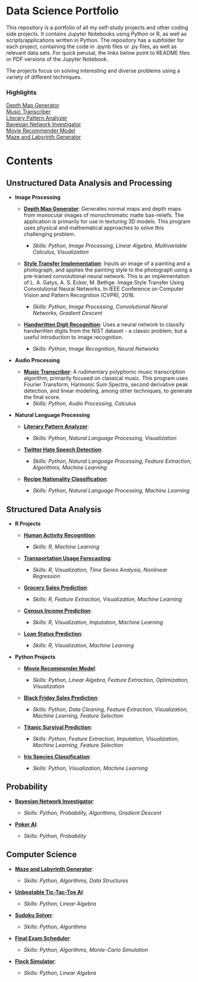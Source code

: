 # Data Science Portfolio

This repository is a portfolio of all my self-study projects and other coding side projects. It contains Jupyter Notebooks using Python or R, as well as scripts/applications written in Python. The repository has a subfolder for each project, containing the code in .ipynb files or .py files, as well as relevant data sets. For quick perusal, the links below point to README files or PDF versions of the Jupyter Notebook. 

The projects focus on solving interesting and diverse problems using a variety of different techniques.

### Highlights
[Depth Map Generator](depth-map-generator/README.md)\
[Music Transcriber](music-transcriber/README.md)\
[Literary Pattern Analyzer](literary-pattern-analyzer/README.md)\
[Bayesian Network Investigator](bayesian-investigator/README.md)\
[Movie Recommender Model](movie-recommender/MovieRecommenderSystem.pdf)\
[Maze and Labyrinth Generator](maze-labyrinth-generator/README.md)

# Contents

## Unstructured Data Analysis and Processing

* __Image Processing__
  * [__Depth Map Generator__](depth-map-generator/README.md): Generates normal maps and depth maps from monocular images of  monochromatic matte bas-reliefs. The application is primarily for use in texturing 3D models. This program uses physical and mathematical approaches to solve this challenging problem.
    * *Skills: Python, Image Processing, Linear Algebra, Multivariable Calculus, Visualization*
  
  * [__Style Transfer Implementation__](style-transfer/README.md): Inputs an image of a painting and a photograph, and applies the painting style to the photograph using a pre-trained convolutional neural network. This is an implementation of L. A. Gatys, A. S. Ecker, M. Bethge. Image Style Transfer Using Convolutional Neural Networks. In IEEE Conference on Computer Vision and Pattern Recognition (CVPR), 2016.
  
    * *Skills: Python, Image Processing, Convolutional Neural Networks, Gradient Descent*
  
  * [__Handwritten Digit Recognition__](digit-recognition/HandwrittenDigitRecognition.pdf): Uses a neural network to classify handwritten digits from the NIST dataset - a classic problem, but a useful introduction to image recognition.
    * *Skills: Python, Image Recognition, Neural Networks*

* __Audio Processing__
  * [__Music Transcriber__](music-transcriber/README.md): A rudimentary polyphonic music transcription algorithm, primarily focused on classical music. This program uses Fourier Transform, Harmonic Sum Spectra, second derivative peak detection, and linear modeling, among other techniques, to generate the final score.
    * *Skills: Python, Audio Processing, Calculus*

* __Natural Language Processing__
  * [__Literary Pattern Analyzer__](literary-pattern-analyzer/README.md):
    * *Skills: Python, Natural Language Processing, Visualization*
  
  * [__Twitter Hate Speech Detection__](hate-speech-detection/Twitter%20Hate%20Speech%20Detection.pdf):
    * *Skills: Python, Natural Language Processing, Feature Extraction, Algorithms, Machine Learning*
  
  * [__Recipe Nationality Classification__](recipe-nationality/RecipeNationalityClassification.pdf):
    * *Skills: Python, Natural Language Processing, Machine Learning*
  

## Structured Data Analysis

* __R Projects__
  * [__Human Activity Recognition__](human-activity-recognition/HumanActivityRecognition.pdf):
    * *Skills: R, Machine Learning*
  
  * [__Transportation Usage Forecasting__](transportation-usage/TransportationUsageForecasting.pdf):
    * *Skills: R, Visualization, Time Series Analysis, Nonlinear Regression*
  
  * [__Grocery Sales Prediction__](grocery-sales/GrocerySalesPrediction.pdf):
    * *Skills: R, Feature Extraction, Visualization, Machine Learning*
  
  * [__Census Income Prediction__](census-income/CensusIncomePrediction.pdf):
    * *Skills: R, Visualization, Imputation, Machine Learning*
  
  * [__Loan Status Prediction__](loan-status/LoanStatusPrediction.pdf):
    * *Skills: R, Visualization, Machine Learning*
 
* __Python Projects__

  * [__Movie Recommender Model__](movie-recommender/MovieRecommenderSystem.pdf):
    * *Skills: Python, Linear Algebra, Feature Extraction, Optimization, Visualization*
  
  * [__Black Friday Sales Prediction__](black-friday-sales/BlackFridaySales.pdf):
    * *Skills: Python, Data Cleaning, Feature Extraction, Visualization, Machine Learning, Feature Selection*
  
  * [__Titanic Survival Prediction__](titanic-survival/TitanicSurvivalPrediction.pdf):
    * *Skills: Python, Feature Extraction, Imputation, Visualization, Machine Learning, Feature Selection*
  
  * [__Iris Species Classification__](iris-classification/IrisClassification.pdf):
    * *Skills: Python, Visualization, Machine Learning*

## Probability

  * [__Bayesian Network Investigator__](bayesian-investigator/README.md):
     * *Skills: Python, Probability, Algorithms, Gradient Descent*
  
  * [__Poker AI__](poker-ai/README.md):
    * *Skills: Python, Probability*
  

## Computer Science
  * [__Maze and Labyrinth Generator__](maze-labyrinth-generator/README.md):
    * *Skills: Python, Algorithms, Data Structures*
  
  * [__Unbeatable Tic-Tac-Toe AI__](unbeatable-tic-tac-toe-ai/README.md):
    * *Skills: Python, Linear Algebra*
  
  * [__Sudoku Solver__](sudoku-solver/README.md):
    * *Skills: Python, Algorithms*
  
  * [__Final Exam Scheduler__](final-exam-scheduler/README.md):
    * *Skills: Python, Algorithms, Monte-Carlo Simulation*
  
  * [__Flock Simulator__](flock-simulator/README.md):
    * *Skills: Python, Linear Algebra*

